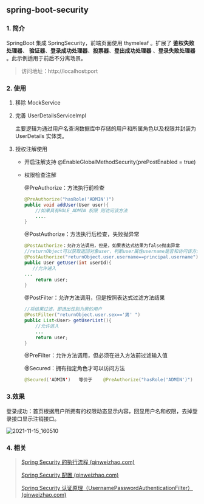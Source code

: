 ## spring-boot-security

### 1. 简介

SpringBoot 集成 SpringSecurity，前端页面使用 thymeleaf 。扩展了 **鉴权失败处理器**、 **验证器**、**登录成功处理器**、**投票器**、**登出成功处理器** 、**登录失败处理器**
。此示例适用于前后不分离场景。

> 访问地址：http://localhost:port
>

### 2. 使用

1. 移除 MockService

2. 完善 UserDetailsServiceImpl

   主要逻辑为通过用户名查询数据库中存储的用户和所属角色以及权限并封装为 UserDetails 实体类。

3. 授权注解使用

    - 开启注解支持 @EnableGlobalMethodSecurity(prePostEnabled = true)

    - 权限检查注解

      @PreAuthorize：方法执行前检查

      ```java
      @PreAuthorize("hasRole('ADMIN')")  
      public void addUser(User user){  
          //如果具有ROLE_ADMIN 权限 则访问该方法  
          ....  
      }
      ```

      @PostAuthorize：方法执行后检查，失败抛异常

      ```java
      @PostAuthorize：允许方法调用，但是，如果表达式结果为false抛出异常  
      //returnObject可以获取返回对象user，判断user属性username是否和访问该方法的用户对象的用户名一样。不一样则抛出异常。  
      @PostAuthorize("returnObject.user.username==principal.username")  
      public User getUser(int userId){  
         //允许进入
      ...  
          return user;
      }
      ```

      @PostFilter：允许方法调用，但是按照表达式过滤方法结果

      ```java
      //将结果过滤，即选出性别为男的用户  
      @PostFilter("returnObject.user.sex=='男' ")  
      public List<User> getUserList(){  
          //允许进入
          ...  
          return user; 
      }
      ```

      @PreFilter：允许方法调用，但必须在进入方法前过滤输入值

      @Secured：拥有指定角色才可以访问方法

      ```java
      @Secured('ADMIN')   等价于    @PreAuthorize("hasRole('ADMIN')")
      ```

### 3.效果

登录成功：首页根据用户所拥有的权限动态显示内容，回显用户名和权限，去掉登录接口显示注销接口。

![2021-11-15_160510](https://img.qinweizhao.com//2021/11/2021-11-15_160510.png)

### 4. 相关

> [Spring Security 的执行流程 (qinweizhao.com)](https://www.qinweizhao.com/?p=14)
>
> [Spring Security 配置 (qinweizhao.com)](https://www.qinweizhao.com/?p=59)
>
> [Spring Security 认证原理（UsernamePasswordAuthenticationFilter）(qinweizhao.com)](https://www.qinweizhao.com/?p=15)


